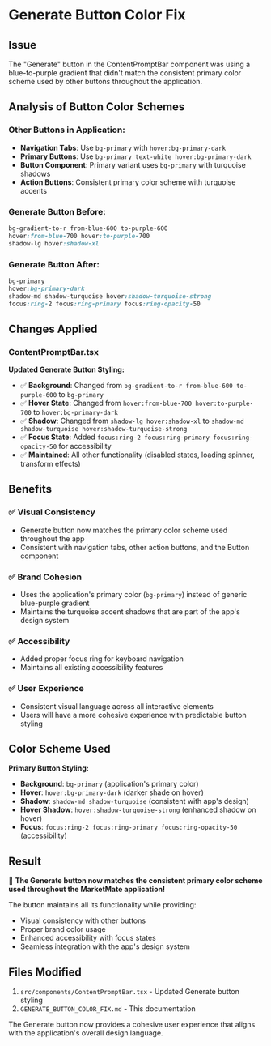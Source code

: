 # Generate Button Color Fix

## Issue
The "Generate" button in the ContentPromptBar component was using a blue-to-purple gradient that didn't match the consistent primary color scheme used by other buttons throughout the application.

## Analysis of Button Color Schemes

### Other Buttons in Application:
- **Navigation Tabs**: Use `bg-primary` with `hover:bg-primary-dark`
- **Primary Buttons**: Use `bg-primary text-white hover:bg-primary-dark`
- **Button Component**: Primary variant uses `bg-primary` with turquoise shadows
- **Action Buttons**: Consistent primary color scheme with turquoise accents

### Generate Button Before:
```css
bg-gradient-to-r from-blue-600 to-purple-600
hover:from-blue-700 hover:to-purple-700
shadow-lg hover:shadow-xl
```

### Generate Button After:
```css
bg-primary
hover:bg-primary-dark
shadow-md shadow-turquoise hover:shadow-turquoise-strong
focus:ring-2 focus:ring-primary focus:ring-opacity-50
```

## Changes Applied

### ContentPromptBar.tsx

**Updated Generate Button Styling:**
- ✅ **Background**: Changed from `bg-gradient-to-r from-blue-600 to-purple-600` to `bg-primary`
- ✅ **Hover State**: Changed from `hover:from-blue-700 hover:to-purple-700` to `hover:bg-primary-dark`
- ✅ **Shadow**: Changed from `shadow-lg hover:shadow-xl` to `shadow-md shadow-turquoise hover:shadow-turquoise-strong`
- ✅ **Focus State**: Added `focus:ring-2 focus:ring-primary focus:ring-opacity-50` for accessibility
- ✅ **Maintained**: All other functionality (disabled states, loading spinner, transform effects)

## Benefits

### ✅ **Visual Consistency**
- Generate button now matches the primary color scheme used throughout the app
- Consistent with navigation tabs, other action buttons, and the Button component

### ✅ **Brand Cohesion**
- Uses the application's primary color (`bg-primary`) instead of generic blue-purple gradient
- Maintains the turquoise accent shadows that are part of the app's design system

### ✅ **Accessibility**
- Added proper focus ring for keyboard navigation
- Maintains all existing accessibility features

### ✅ **User Experience**
- Consistent visual language across all interactive elements
- Users will have a more cohesive experience with predictable button styling

## Color Scheme Used

**Primary Button Styling:**
- **Background**: `bg-primary` (application's primary color)
- **Hover**: `hover:bg-primary-dark` (darker shade on hover)
- **Shadow**: `shadow-md shadow-turquoise` (consistent with app's design)
- **Hover Shadow**: `hover:shadow-turquoise-strong` (enhanced shadow on hover)
- **Focus**: `focus:ring-2 focus:ring-primary focus:ring-opacity-50` (accessibility)

## Result

🎉 **The Generate button now matches the consistent primary color scheme used throughout the MarketMate application!**

The button maintains all its functionality while providing:
- Visual consistency with other buttons
- Proper brand color usage
- Enhanced accessibility with focus states
- Seamless integration with the app's design system

## Files Modified

1. `src/components/ContentPromptBar.tsx` - Updated Generate button styling
2. `GENERATE_BUTTON_COLOR_FIX.md` - This documentation

The Generate button now provides a cohesive user experience that aligns with the application's overall design language.
